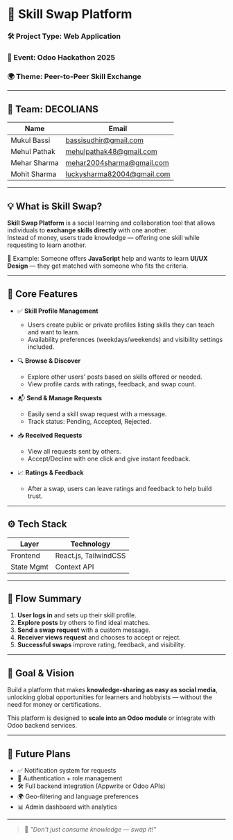 # 🚀 Skill Swap Platform

### 🛠️ Project Type: Web Application  
### 📅 Event: Odoo Hackathon 2025  
### 🌍 Theme: Peer-to-Peer Skill Exchange

---

## 👥 Team: DECOLIANS

| Name          | Email                          |
|---------------|---------------------------------|
| Mukul Bassi   | bassisudhir@gmail.com           |
| Mehul Pathak  | mehulpathak48@gmail.com         |
| Mehar Sharma  | mehar2004sharma@gmail.com       |
| Mohit Sharma  | luckysharma82004@gmail.com      |

---

## 💡 What is Skill Swap?

**Skill Swap Platform** is a social learning and collaboration tool that allows individuals to **exchange skills directly** with one another.  
Instead of money, users trade knowledge — offering one skill while requesting to learn another.

🔁 Example: Someone offers **JavaScript** help and wants to learn **UI/UX Design** — they get matched with someone who fits the criteria.

---

## 🌟 Core Features

- ✅ **Skill Profile Management**
  - Users create public or private profiles listing skills they can teach and want to learn.
  - Availability preferences (weekdays/weekends) and visibility settings included.

- 🔍 **Browse & Discover**
  - Explore other users' posts based on skills offered or needed.
  - View profile cards with ratings, feedback, and swap count.

- 📬 **Send & Manage Requests**
  - Easily send a skill swap request with a message.
  - Track status: Pending, Accepted, Rejected.

- 📥 **Received Requests**
  - View all requests sent by others.
  - Accept/Decline with one click and give instant feedback.

- 📈 **Ratings & Feedback**
  - After a swap, users can leave ratings and feedback to help build trust.

---

## ⚙️ Tech Stack

| Layer       | Technology        |
|-------------|-------------------|
| Frontend    | React.js, TailwindCSS |
| State Mgmt  | Context API        |

---

## 🔄 Flow Summary

1. **User logs in** and sets up their skill profile.
2. **Explore posts** by others to find ideal matches.
3. **Send a swap request** with a custom message.
4. **Receiver views request** and chooses to accept or reject.
5. **Successful swaps** improve rating, feedback, and visibility.

---

## 🎯 Goal & Vision

Build a platform that makes **knowledge-sharing as easy as social media**, unlocking global opportunities for learners and hobbyists — without the need for money or certifications.

This platform is designed to **scale into an Odoo module** or integrate with Odoo backend services.

---

## 🏁 Future Plans

- ✅ Notification system for requests
- 🔐 Authentication + role management
- 🛠️ Full backend integration (Appwrite or Odoo APIs)
- 🌍 Geo-filtering and language preferences
- 📊 Admin dashboard with analytics

---

> 💬 *"Don't just consume knowledge — swap it!"*
